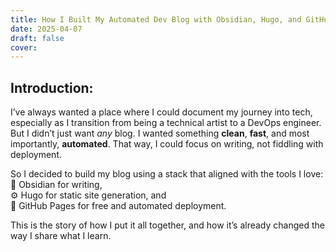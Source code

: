 ```yaml
---
title: How I Built My Automated Dev Blog with Obsidian, Hugo, and GitHub Pages
date: 2025-04-07
draft: false
cover:
---
```

## Introduction:
I’ve always wanted a place where I could document my journey into tech, especially as I transition from being a technical artist to a DevOps engineer. But I didn’t just want _any_ blog. I wanted something **clean**, **fast**, and most importantly, **automated**. That way, I could focus on writing, not fiddling with deployment.

So I decided to build my blog using a stack that aligned with the tools I love:  
📝 Obsidian for writing,  
⚙️ Hugo for static site generation, and  
🚀 GitHub Pages for free and automated deployment.

This is the story of how I put it all together, and how it’s already changed the way I share what I learn.
